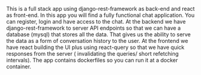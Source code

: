 This is a full stack app using django-rest-framework as back-end and react as front-end.
In this app you will find a fully functional chat application. You can register, login and have access to the chat.
At the backend we have django-rest-framework to server API endpoints so that we can have a database (mysql) that stores all the data.
  That gives us the ability to serve the data as a form of conversation history to the user. 
At the frontend we have react building the UI plus using react-query so that we have quick responses from the server ( invalidating the queries/ short refetching intervals).
The app contains dockerfiles so you can run it at a docker container.
